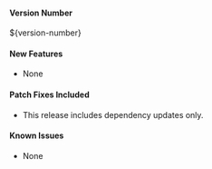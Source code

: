 #### Version Number
${version-number}

#### New Features
- None

#### Patch Fixes Included
- This release includes dependency updates only.

#### Known Issues
- None 
